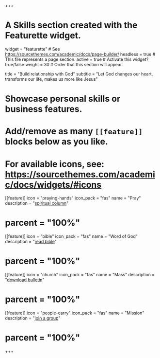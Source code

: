 +++
# A Skills section created with the Featurette widget.
widget = "featurette"  # See https://sourcethemes.com/academic/docs/page-builder/
headless = true  # This file represents a page section.
active = true  # Activate this widget? true/false
weight = 30  # Order that this section will appear.

title = "Build relationship with God"
subtitle = "Let God changes our heart, transforms our life, makes us more like Jesus"

# Showcase personal skills or business features.
#
# Add/remove as many `[[feature]]` blocks below as you like.
#
# For available icons, see: https://sourcethemes.com/academic/docs/widgets/#icons

[[feature]]
  icon = "praying-hands"
  icon_pack = "fas"
  name = "Pray"
  description = "[spiritual column](/ta/spiritual-column)"
#  parcent = "100%"

[[feature]]
  icon = "bible"
  icon_pack = "fas"
  name = "Word of God"
  description = "[read bible](https://bible.catholicgallery.org/ecu-tamil)"
#  parcent = "100%"  

[[feature]]
  icon = "church"
  icon_pack = "fas"
  name = "Mass"
  description = "[download bulletin](#accomplishments)"
#  parcent = "100%"

[[feature]]
  icon = "people-carry"
  icon_pack = "fas"
  name = "Mission"
  description = "[join a group](#)"
#  parcent = "100%"
+++